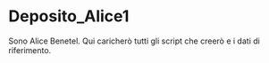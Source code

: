 # Deposito_Alice1

Sono Alice Benetel. Qui caricherò tutti gli script che creerò e i dati di riferimento.
